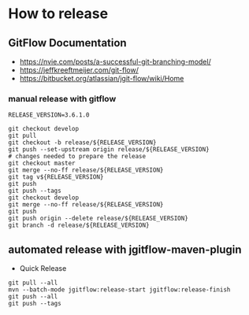 # How to release
## GitFlow Documentation
* https://nvie.com/posts/a-successful-git-branching-model/
* https://jeffkreeftmeijer.com/git-flow/
* https://bitbucket.org/atlassian/jgit-flow/wiki/Home

### manual release with gitflow
```
RELEASE_VERSION=3.6.1.0

git checkout develop
git pull
git checkout -b release/${RELEASE_VERSION}
git push --set-upstream origin release/${RELEASE_VERSION}
# changes needed to prepare the release
git checkout master
git merge --no-ff release/${RELEASE_VERSION}
git tag v${RELEASE_VERSION}
git push
git push --tags
git checkout develop
git merge --no-ff release/${RELEASE_VERSION}
git push
git push origin --delete release/${RELEASE_VERSION}
git branch -d release/${RELEASE_VERSION}
```
## automated release with jgitflow-maven-plugin
* Quick Release
```
git pull --all
mvn --batch-mode jgitflow:release-start jgitflow:release-finish
git push --all
git push --tags
```